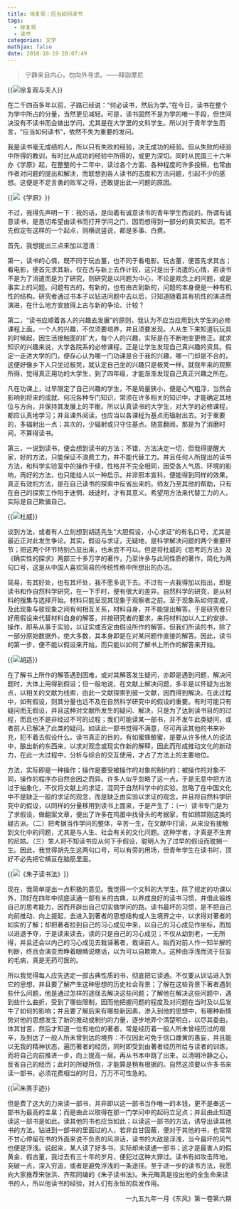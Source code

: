 ```yaml
---
title: 徐复观：应当如何读书
tags:
  - 徐复观
  - 读书
categories: 文学
mathjax: false
date: 2018-10-19 20:07:49
---
```

>宁静来自内心，勿向外寻求。——释迦摩尼

{{<img src="https://ian2.oss-cn-hangzhou.aliyuncs.com/2018-10-19-120823.jpg" alt="徐复观与夫人">}}

在二千四百多年以前，子路已经说：“何必读书，然后为学。”在今日，读书在整个为学中所占的分量，当然更见减轻。可是，读书固然不是为学的唯一手段，但世间决没有不读书而会做出学问，尤其是在大学里的文科学生。所以对于青年学生而言，“应当如何读书”，依然不失为重要的发问。

我是读书毫无成绩的人，所以只有失败的经验，决无成功的经验。但从失败的经验中所得的教训，有时比从成功的经验中所得的，或更为深切。同时从民国三十六年办《学原》起，在整整的十二年中，读过各个方面、各种程度的许多投稿，也常由作者对问题的提出和解决，而联想到各人读书的态度和方法问题，引起不少的感想。这便是不足言勇的败军之将，还敢提出此一问题的原因。

{{<img src="https://ian2.oss-cn-hangzhou.aliyuncs.com/2018-10-19-120849.jpg" alt="《学原》">}}

不过，我得先声明一下：我的话，是向着有诚意读书的青年学生而说的。所谓有诚意读书，是恳切希望由读书而打开学问之门，因而想得到一部分的真实知识。若不先假定有这样的一个起点，则横说竖说，都是多事、白费。

首先，我想提出三点来加以澄清：

第一，读书的心情，既不同于玩古董，也不同于看电影。玩古董，便首先求其古；看电影，便首先求其新。仅在古与新上去作计较，这只是出于消遣的心情，若读书不是为了消遣而是为了研究，则研究是以问题为中心，不论是观念上的问题，或是事实上的问题。问题有古的，有新的，也有由古到新的，问题的本身便是一种有机性的结构。研究者通过书本子以钻进问题中去以后，只知道随着其有机性的演进而演进，在什么地方安放得上古与新的争论、计较？

第二，“读书应顺着各人的兴趣去发展”的原则，我认为不应当应用到大学生的必修课程上面。一个人的兴趣，不仅须要培养，并且须要发现。人从生下来知道玩玩具的时候起，因生活接触面的扩大，每个人的兴趣，实际是在不断地变更修正。就求知识的兴趣来说，大学各院系的必修课程，正是让学生发现自己真兴趣的资具。假定一走进大学的门，便存心认为哪一门功课是合于我的兴趣，哪一门却是不合的，这便好像乡下人只坐过板凳，就认定自己坐的兴趣只是板凳一样。就我年来的观察所得，觉得真正用功的大学生，到了四年级，才能渐渐发现自己真正兴趣之所在。

凡在功课上，过早限定了自己兴趣的学生，不是局量狭小，便是心气粗浮，当然会影响到将来的成就、何况各种专门知识，常须在许多相关的知识中，才能确定其地位与方向，并保持其发展上的平衡。所以认真读书的大学生，对大学的必修课程，都应认真地学习；并且课外阅读，也应当以各课程为基点而辐射出去。对于重要的，多辐射出一点；其次的，少辐射或只守住基点。随意翻阅，那是为了消磨时间，不算得读书。

第三，一说到读书，便会想到读书的方法；不错，方法决定一切，但我得提醒大家，好的方法，只能保证不浪费工力，并不能代替工力。并且任何人所提出的读书方法，和科学实验室中的操作于续，性格并不完全相同，因受各人气质、环境的影响，再好的方法，也只能给人以一种启示。并非照本宣科，便能得到同样的效果，真正有效的方法，是在自己读书的探索中反省出来的。师友乃至其他的帮助，只有在自己的探索工作陷于迷惘、歧途时，才有其意义。希望用方法来代替工力的人，实际是自己欺骗自己。

{{<img src="https://ian2.oss-cn-hangzhou.aliyuncs.com/2018-10-19-120908.jpg" alt="杜威">}}

谈到方法，或者有人立刻想到胡适先生“大胆假设，小心求证”的有名口号，尤其是最近正对此发生争论。其实，假设与求证，无疑地，是科学解决问题的两个重要环节；把这两个环节特别凸显出来，也未尝不可以。但是将杜威的《思考的方法》及《确实性的探求》两部三十多万字的著作，乃至许多与此同性质的著作，简化为两句口号，这是从中国人喜欢简易的传统性格中所想出的办法。

简易，有其好处，也有其坏处，我不愿多说下去。不过有一点我得加以指出，即是读书和作自然科学研究，在一下手时，便有很大的差异。自然科学的研究，是从材料的搜集与选择开始。材料只能呈现其现象于观察者之前。至于现象系如何变成，及此现象与彼现象之间有何相互关系，材料自身，并不能提出解答。于是研究者只好用假设来代替材料自身的解答，并按研究者的要求，来将材料加以人工的安排、操作，即系从事于实验，以证实或否定由假设所作的解答。但我们所读的书，除了一部分原始数据外，绝大多数，其本身即是在对某问题作直接的解答。因此，读书的第一步，便不能以假设来开始，而只能以如何了解书上所作的解答来开始。

{{<img src="https://ian2.oss-cn-hangzhou.aliyuncs.com/2018-10-19-120930.jpg" alt="胡适">}}

在了解书上所作的解答遇到困难，或对其解答发生疑问，亦即是遇到问题，解决问题时，大体上用得到假设；但一般地说，在文献上解决问题，多半是以怀疑为出发点，以相关的文献为线索，由此一文献探索到彼一文献，因而得到解决。在此过程中，如有假设，则其分量也远不及在自然科学研究中的假设的重要。有时可能只有疑问而无假设，并且这种对文献所发生的疑问、解决，只是为了达到读书目的的过程，而且也不是非经过不可的过程；我们可能读某一部书，并不发牛此类疑问，或者前人已解决了此类的疑问。如读此一部书觉得不满意，尽可再读其他的书来补充，犯不着去假设什么。读书真正的目的，有如蜜蜂酿蜜，是要从许多他人的说法中，酿出新的东西来，以求对观念或现实作新的解释，因此而形成推动文化的新动力，在此一大过程中，分析与综合的交互使用，才占了方法上的主要地位。

方法，实际即是一种操作；操作是要受被操作的对象的制约的；被操作的对象不同，操作的程序亦自然会因之而异。许多人似乎忽略了这一点，于是无意中把方法过于抽象化，不仅将文献上的求证，混同于自然科学中的实验，忽略了在中国文化中不是缺乏一般的求证的观念，而是缺乏由实验以求证的观念，并且将自然科学研究中的假设，以同样的分量移用到读书上面来，于是产生了：（一）读书专门是为了求假设，做翻案文章，便出了许多在鸡蛋中找骨头的考据家，有如顾颉刚这类的疑古派。（二）把考据当作学问的整体，辛苦一生，在文献中打滚，从来没有接触到文化中的问题，尤其是与人生、社会有关的文化问题。这种学者，才真是不生育的尼姑。（三）笨人将不知读书应从何下手假设，聪明人为了过早的假设而耽搁一生。因此，我觉得胡先生这两句口号，可以有旁的用场，但青年学生在读书时，顶好不必先把它横亘在脑筋里面。

{{<img src="https://ian2.oss-cn-hangzhou.aliyuncs.com/2018-10-19-120946.jpg" alt="《朱子读书法》">}}

现在，我简单提出一点积极的意见。我觉得一个文科的大学生，除了规定的功课以外，顶好在四年中彻底读通一部有关的古典，以养成良好的读书习惯，并借此锻炼自己的思考能力，因而开辟出自己切实做学问的路。读书最坏的习惯，是不把自己向前推动、向上提起，去进入到著者的思想结构或人生境界之中，以求得对著者的如实的了解；却把著者拉到自己的习心成见中来，以自己的习心成见作坐标，而加以进退予夺，于是读来读去，读的只是自己的习心成见；不仅从幼到老，一无所得，并且还会以内己的习心成见去栽诬著者，栽诬前人。始而对前人作一知半解的判断，终且会演变而睁着眼睛说瞎话，以为可以自欺欺人。这种由浮浅而流于狂妄的毛病，真是无药可医的。

所以我觉得每人应先选定一部古典性质的书，彻底把它读通。不仅要从训诂进入到它的思想，并且要了解产生这种思想的历史社会背景；了解在这些背景下著者遇到些什么问题，他是通过怎样的途径去解决这些问题；了解他在解决这些问题中，遇到些什么曲折，受到了哪些限制，因而他把握问题的程度及对问题在当时及以后发牛了如何的影响；并且要了解后来有哪些新因素，渗入到他的思想中，有哪种新情势对他的思想发生了新的推动或制约的力量，逐步地弄个清楚明白，以尽其委曲，体其甘苦，然后才知道一位有地位的著者，常是经历着一般人所未曾经历过的艰辛，及到达了一般人所未曾到达的境界：不仅因此可免于信口雌黄的愚妄，并且能以无我的精神状态，遍历著者的经历，同时即受到由著者经历所给与读者的训练，而将自己向前推进一步，向上提高一层。再从书本中跳了出来，以清明冷静之心，反省自己的经历；此时的所疑所信，才能算是稍有根据的。自然这须要以许多书来读一部书，必须花费相当的时日，万万不可性急的。

{{<img src="https://ian2.oss-cn-hangzhou.aliyuncs.com/2018-10-19-121003.jpg" alt="朱熹手迹">}}

但是费了这大的力来读一部书，并非即以这一部书当作唯一的本钱，更不是奉这一部书为最高的圭臬；而是由此以取得在那一门学问中的起码立足点；并且由此知道读这一部书是如此，读其他的书也应当如此；以读这一部书的方法，诱导出读其他书的方法。钻进到一部书的里面过的人，若非自甘固蔽，便对于其他的书，也常常不甘心停留在书的外面来说不负责的风凉话，读书的大敌是浮浅，当今最坏的风气也便是浮浅。说起来，某人读了好多书，实际却未读通一部书；这才是最害人的假黄金、假古董，我过去有三十年的岁月，便犯过这种大罪过。读书有如攻击阵地，突破一点，深入穷追，或者是避免浮浅的一条途径。至于进一步的读书方法，我愿向大家推荐宋张洪、齐熙同编的《朱子读书法》。朱元晦真是投出他的全生命来读书的人，所以他读书的经验，对人们有永恒的启发作用。

<p align="right">一九五九年一月《东风》第一卷第六期</p>
